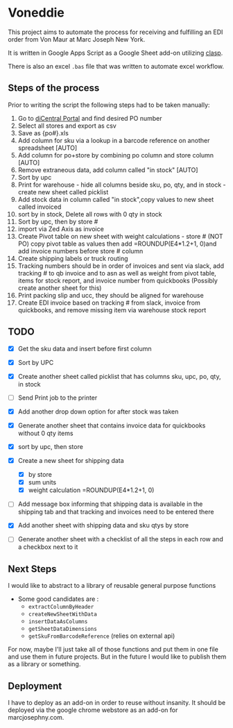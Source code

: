 # Voneddie

This project aims to automate the process for receiving and fulfilling an EDI order from Von Maur at Marc Joseph New York.

It is written in Google Apps Script as a Google Sheet add-on utilizing [clasp](https://github.com/google/clasp).

There is also an excel `.bas` file that was written to automate excel workflow.

## Steps of the process

Prior to writing the script the following steps had to be taken manually:
  1. Go to [diCentral Portal](https://diwebc.dicentral.com/Main.aspx) and find desired PO number
  2. Select all stores and export as csv
  3. Save as {po#}.xls
  4. Add column for sku via a lookup in a barcode reference on another spreadsheet [AUTO]
  5. Add column for po+store by combining po column and store column [AUTO]
  6. Remove extraneous data, add column called "in stock"  [AUTO]
  7. Sort by upc
  8. Print for warehouse - hide all columns beside sku, po, qty, and in stock - create new sheet called picklist
  9. Add stock data in column called "in stock",copy values to new sheet called invoiced
  10. sort by in stock, Delete all rows with 0 qty in stock
  11. Sort by upc, then by store #
  12. import via Zed Axis as invoice
  13. Create Pivot table on new sheet with weight calculations - store # (NOT PO) copy pivot table as values then add =ROUNDUP(E4*1.2+1, 0)and add invoice numbers before store # column
  14. Create shipping labels or truck routing
  15. Tracking numbers should be in order of invoices and sent via slack, add tracking # to qb invoice and to asn as well as weight from pivot table, items for stock report, and invoice number from quickbooks (Possibly create another sheet for this)
  16. Print packing slip and ucc, they should be aligned for warehouse
  17. Create EDI invoice based on tracking # from slack, invoice from quickbooks, and remove missing item via warehouse stock report

## TODO

- [x] Get the sku data and insert before first column
- [x] Sort by UPC
- [x] Create another sheet called picklist that has columns sku, upc, po, qty, in stock
- [ ] Send Print job to the printer
- [x] Add another drop down option for after stock was taken
- [x] Generate another sheet that contains invoice data for quickbooks without 0 qty items
- [x] sort by upc, then store
- [x] Create a new sheet for shipping data
  - [x] by store
  - [x] sum units
  - [x] weight calculation =ROUNDUP(E4*1.2+1, 0)
- [ ] Add message box informing that shipping data is available in the shipping tab and that tracking and invoices need to be entered there
- [x] Add another sheet with shipping data and sku qtys by store
- [ ] Generate another sheet with a checklist of all the steps in each row and a checkbox next to it


## Next Steps

I would like to abstract to a library of reusable general purpose functions
- Some good candidates are :
  - `extractColumnByHeader`
  - `createNewSheetWithData`
  - `insertDataAsColumns`
  - `getSheetDataDimensions`
  - `getSkuFromBarcodeReference` (relies on external api)

For now, maybe I'll just take all of those functions and put them in one file and use them in future projects.
But in the future I would like to publish them as a library or something.

## Deployment

I have to deploy as an add-on in order to reuse without insanity. It should be deployed via the google chrome webstore as an add-on for marcjosephny.com.
